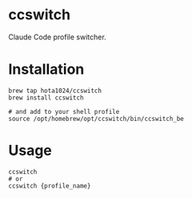 # ccswitch

Claude Code profile switcher.

# Installation

```shell
brew tap hota1024/ccswitch
brew install ccswitch

# and add to your shell profile
source /opt/homebrew/opt/ccswitch/bin/ccswitch_be
```

# Usage

```shell
ccswitch
# or
ccswitch {profile_name}
```
